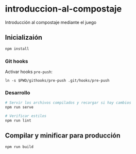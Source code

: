 # introduccion-al-compostaje

Introducción al compostaje mediante el juego

## Inicializaión

```bash
npm install
```

### Git hooks

Activar hooks `pre-push`:

`ln -s $PWD/githooks/pre-push .git/hooks/pre-push`

### Desarrollo

```bash
# Servir los archivos compilados y recargar si hay cambios
npm run serve

# Verificar estilos
npm run lint
```

## Compilar y minificar para producción

```bash
npm run build
```
